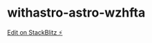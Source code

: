 # withastro-astro-wzhfta

[Edit on StackBlitz ⚡️](https://stackblitz.com/edit/withastro-astro-wzhfta)